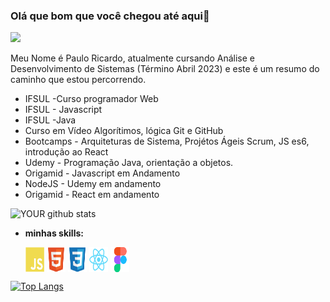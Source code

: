 ### Olá que bom que você chegou até aqui👋

[<img src="https://img.shields.io/badge/linkedin-%230077B5.svg?&style=for-the-badge&logo=linkedin&logoColor=white" />](https://www.linkedin.com/in/paulo-ricardo-rodrigues-a6ab8852/)

Meu Nome é Paulo Ricardo, atualmente cursando Análise e Desenvolvimento de Sistemas (Término Abril 2023) e este é um resumo do caminho que estou percorrendo.


- IFSUL  -Curso programador Web 
- IFSUL  - Javascript
- IFSUL  -Java
- Curso em Vídeo Algorítimos, lógica Git e GitHub
- Bootcamps - Arquiteturas de Sistema, Projétos Ágeis Scrum, JS es6, introdução ao React
- Udemy - Programação Java, orientação a objetos.
- Origamid - Javascript em Andamento
- NodeJS - Udemy em andamento
- Origamid - React em andamento



![YOUR github stats](https://github-readme-stats.vercel.app/api?username=Rodrigues-PauloRicardo)

- **minhas skills:**
 
  <img align="center" alt="Js" height="40" width="30" src="https://raw.githubusercontent.com/devicons/devicon/master/icons/javascript/javascript-plain.svg">
  <img align="center" alt="HTML" height="40" width="30" src="https://raw.githubusercontent.com/devicons/devicon/master/icons/html5/html5-original.svg">
  <img align="center" alt="CSS" height="40" width="30" src="https://raw.githubusercontent.com/devicons/devicon/master/icons/css3/css3-original.svg">
  <img align="center" alt="React" height="40" width="30" src="https://raw.githubusercontent.com/devicons/devicon/master/icons/react/react-original.svg">
 

  <img align="center" alt="Lari-Figma" height="40" width="30" src="https://raw.githubusercontent.com/devicons/devicon/master/icons/figma/figma-original.svg">
[![Top Langs](https://github-readme-stats.vercel.app/api/top-langs/?username=Rodrigues-PauloRicardo&layout=compact)](https://github.com/reginokaa/github-readme-stats)


